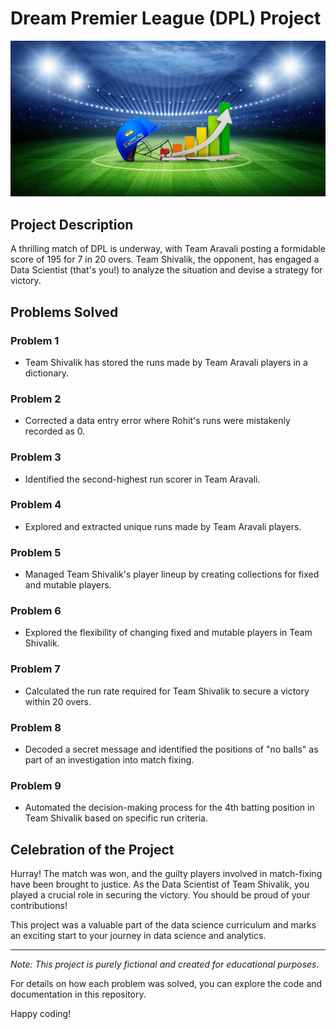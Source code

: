# Dream Premier League (DPL) Project

![Cricket](cricket-stats.jpg)

## Project Description

A thrilling match of DPL is underway, with Team Aravali posting a formidable score of 195 for 7 in 20 overs. Team Shivalik, the opponent, has engaged a Data Scientist (that's you!) to analyze the situation and devise a strategy for victory.

## Problems Solved

### Problem 1
- Team Shivalik has stored the runs made by Team Aravali players in a dictionary.

### Problem 2
- Corrected a data entry error where Rohit's runs were mistakenly recorded as 0.

### Problem 3
- Identified the second-highest run scorer in Team Aravali.

### Problem 4
- Explored and extracted unique runs made by Team Aravali players.

### Problem 5
- Managed Team Shivalik's player lineup by creating collections for fixed and mutable players.

### Problem 6
- Explored the flexibility of changing fixed and mutable players in Team Shivalik.

### Problem 7
- Calculated the run rate required for Team Shivalik to secure a victory within 20 overs.

### Problem 8
- Decoded a secret message and identified the positions of "no balls" as part of an investigation into match fixing.

### Problem 9
- Automated the decision-making process for the 4th batting position in Team Shivalik based on specific run criteria.

## Celebration of the Project

Hurray! The match was won, and the guilty players involved in match-fixing have been brought to justice. As the Data Scientist of Team Shivalik, you played a crucial role in securing the victory. You should be proud of your contributions!

This project was a valuable part of the data science curriculum and marks an exciting start to your journey in data science and analytics.

---

*Note: This project is purely fictional and created for educational purposes.*

For details on how each problem was solved, you can explore the code and documentation in this repository.

Happy coding!
